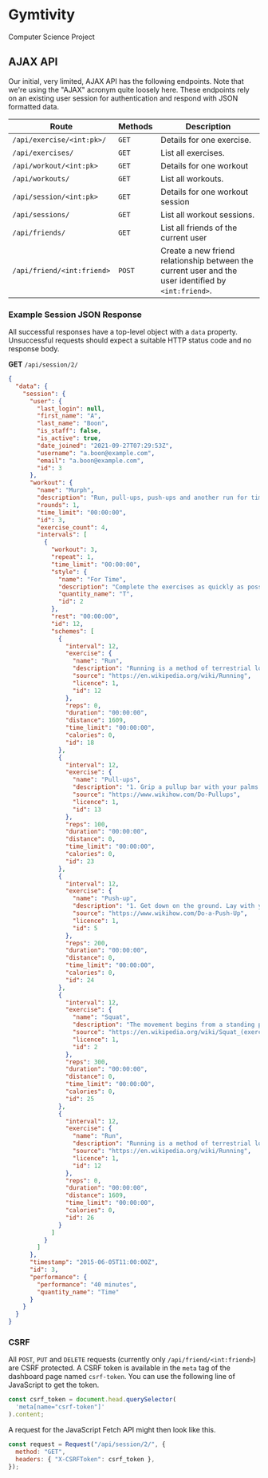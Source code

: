 # Gymtivity

Computer Science Project

## AJAX API

Our initial, very limited, AJAX API has the following endpoints. Note that
we're using the "AJAX" acronym quite loosely here. These endpoints rely on
an existing user session for authentication and respond with JSON formatted
data.

| Route                      | Methods | Description                                                                                          |
| -------------------------- | ------- | ---------------------------------------------------------------------------------------------------- |
| `/api/exercise/<int:pk>/`  | `GET`   | Details for one exercise.                                                                            |
| `/api/exercises/`          | `GET`   | List all exercises.                                                                                  |
| `/api/workout/<int:pk>`    | `GET`   | Details for one workout                                                                              |
| `/api/workouts/`           | `GET`   | List all workouts.                                                                                   |
| `/api/session/<int:pk>`    | `GET`   | Details for one workout session                                                                      |
| `/api/sessions/`           | `GET`   | List all workout sessions.                                                                           |
| `/api/friends/`            | `GET`   | List all friends of the current user                                                                 |
| `/api/friend/<int:friend>` | `POST`  | Create a new friend relationship between the current user and the user identified by `<int:friend>`. |

### Example Session JSON Response

All successful responses have a top-level object with a `data` property.
Unsuccessful requests should expect a suitable HTTP status code and no response
body.

**GET** `/api/session/2/`

```json
{
  "data": {
    "session": {
      "user": {
        "last_login": null,
        "first_name": "A",
        "last_name": "Boon",
        "is_staff": false,
        "is_active": true,
        "date_joined": "2021-09-27T07:29:53Z",
        "username": "a.boon@example.com",
        "email": "a.boon@example.com",
        "id": 3
      },
      "workout": {
        "name": "Murph",
        "description": "Run, pull-ups, push-ups and another run for time.\r\n\r\nPartition the pull-ups, push-ups, and squats as needed. Start and finish with a mile run. If you\u2019ve got a twenty pound vest or body armour, wear it.",
        "rounds": 1,
        "time_limit": "00:00:00",
        "id": 3,
        "exercise_count": 4,
        "intervals": [
          {
            "workout": 3,
            "repeat": 1,
            "time_limit": "00:00:00",
            "style": {
              "name": "For Time",
              "description": "Complete the exercises as quickly as possible.",
              "quantity_name": "T",
              "id": 2
            },
            "rest": "00:00:00",
            "id": 12,
            "schemes": [
              {
                "interval": 12,
                "exercise": {
                  "name": "Run",
                  "description": "Running is a method of terrestrial locomotion allowing humans and other animals to move rapidly on foot....",
                  "source": "https://en.wikipedia.org/wiki/Running",
                  "licence": 1,
                  "id": 12
                },
                "reps": 0,
                "duration": "00:00:00",
                "distance": 1609,
                "time_limit": "00:00:00",
                "calories": 0,
                "id": 18
              },
              {
                "interval": 12,
                "exercise": {
                  "name": "Pull-ups",
                  "description": "1. Grip a pullup bar with your palms facing whichever direction you prefer. In general, having your palms facing towards you is most efficient. ...",
                  "source": "https://www.wikihow.com/Do-Pullups",
                  "licence": 1,
                  "id": 13
                },
                "reps": 100,
                "duration": "00:00:00",
                "distance": 0,
                "time_limit": "00:00:00",
                "calories": 0,
                "id": 23
              },
              {
                "interval": 12,
                "exercise": {
                  "name": "Push-up",
                  "description": "1. Get down on the ground. Lay with your toes on the ground holding yourself up with your hands. ....",
                  "source": "https://www.wikihow.com/Do-a-Push-Up",
                  "licence": 1,
                  "id": 5
                },
                "reps": 200,
                "duration": "00:00:00",
                "distance": 0,
                "time_limit": "00:00:00",
                "calories": 0,
                "id": 24
              },
              {
                "interval": 12,
                "exercise": {
                  "name": "Squat",
                  "description": "The movement begins from a standing position. Weight is often added; typically in the form of a loaded barbell, ...",
                  "source": "https://en.wikipedia.org/wiki/Squat_(exercise)",
                  "licence": 1,
                  "id": 2
                },
                "reps": 300,
                "duration": "00:00:00",
                "distance": 0,
                "time_limit": "00:00:00",
                "calories": 0,
                "id": 25
              },
              {
                "interval": 12,
                "exercise": {
                  "name": "Run",
                  "description": "Running is a method of terrestrial locomotion allowing humans and other animals to move rapidly on foot. ...",
                  "source": "https://en.wikipedia.org/wiki/Running",
                  "licence": 1,
                  "id": 12
                },
                "reps": 0,
                "duration": "00:00:00",
                "distance": 1609,
                "time_limit": "00:00:00",
                "calories": 0,
                "id": 26
              }
            ]
          }
        ]
      },
      "timestamp": "2015-06-05T11:00:00Z",
      "id": 3,
      "performance": {
        "performance": "40 minutes",
        "quantity_name": "Time"
      }
    }
  }
}
```

### CSRF

All `POST`, `PUT` and `DELETE` requests (currently only `/api/friend/<int:friend>`)
are CSRF protected. A CSRF token is available in the `meta` tag of the dashboard
page named `csrf-token`. You can use the following line of JavaScript to get the
token.

```javascript
const csrf_token = document.head.querySelector(
  'meta[name="csrf-token"]'
).content;
```

A request for the JavaScript Fetch API might then look like this.

```javascript
const request = Request("/api/session/2/", {
  method: "GET",
  headers: { "X-CSRFToken": csrf_token },
});
```
